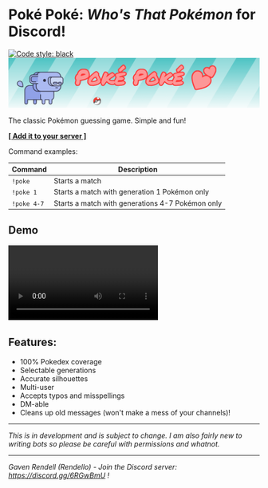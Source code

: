 
# Poké Poké: *Who's That Pokémon* for Discord!
[![Code style: black](https://img.shields.io/badge/code%20style-black-000000.svg)](https://github.com/psf/black)
![header](Artwork/header.png "header")

The classic Pokémon guessing game. Simple and fun!

**[\[ Add it to your server \]](https://discordapp.com/api/oauth2/authorize?client_id=616001226718314517&permissions=378944&scope=bot)**

Command examples:

| Command | Description |
| --- | --- |
| `!poke` | Starts a match |
| `!poke 1` | Starts a match with generation 1 Pokémon only |
| `!poke 4-7` | Starts a match with generations 4-7 Pokémon only |

## Demo
![Demo Video](Artwork/demo.webm)


## Features:
- 100% Pokedex coverage
- Selectable generations
- Accurate silhouettes
- Multi-user
- Accepts typos and misspellings
- DM-able
- Cleans up old messages (won't make a mess of your channels)!

---

*This is in development and is subject to change. I am also fairly new to writing bots so
please be careful with permissions and whatnot.*

---
*Gaven Rendell (Rendello) - Join the Discord server: https://discord.gg/6RGwBmU !*
